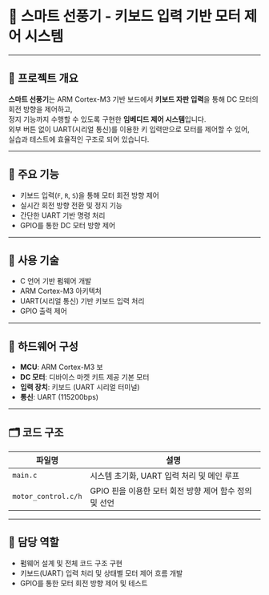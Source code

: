 # 🍃 스마트 선풍기 - 키보드 입력 기반 모터 제어 시스템

---

## 📌 프로젝트 개요

**스마트 선풍기**는 ARM Cortex-M3 기반 보드에서 **키보드 자판 입력**을 통해 DC 모터의 회전 방향을 제어하고,  
정지 기능까지 수행할 수 있도록 구현한 **임베디드 제어 시스템**입니다.  
외부 버튼 없이 UART(시리얼 통신)를 이용한 키 입력만으로 모터를 제어할 수 있어,  
실습과 테스트에 효율적인 구조로 되어 있습니다.

---

## 🔧 주요 기능

- 키보드 입력(`F`, `R`, `S`)을 통해 모터 회전 방향 제어
- 실시간 회전 방향 전환 및 정지 기능
- 간단한 UART 기반 명령 처리
- GPIO를 통한 DC 모터 방향 제어

---

## 🧰 사용 기술

- C 언어 기반 펌웨어 개발
- ARM Cortex-M3 아키텍처
- UART(시리얼 통신) 기반 키보드 입력 처리
- GPIO 출력 제어

---

## 🔩 하드웨어 구성

- **MCU**: ARM Cortex-M3 보
- **DC 모터**: 디바이스 마켓 키트 제공 기본 모터
- **입력 장치**: 키보드 (UART 시리얼 터미널)
- **통신**: UART (115200bps)
---

## 🗂️ 코드 구조

| 파일명              | 설명                                      |
|-------------------|-----------------------------------------|
| `main.c`          | 시스템 초기화, UART 입력 처리 및 메인 루프 |
| `motor_control.c/h` | GPIO 핀을 이용한 모터 회전 방향 제어 함수 정의 및 선언 |

---

## 🙋 담당 역할

- 펌웨어 설계 및 전체 코드 구조 구현
- 키보드(UART) 입력 처리 및 상태별 모터 제어 흐름 개발
- GPIO를 통한 모터 회전 방향 제어 및 테스트
